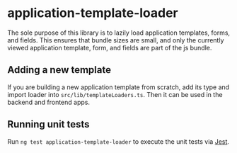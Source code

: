# application-template-loader

The sole purpose of this library is to lazily load application templates, forms, and fields. This ensures that bundle sizes are small, and only the currently viewed application template, form, and fields are part of the js bundle.

## Adding a new template

If you are building a new application template from scratch, add its type and import loader into `src/lib/templateLoaders.ts`. Then it can be used in the backend and frontend apps.

## Running unit tests

Run `ng test application-template-loader` to execute the unit tests via [Jest](https://jestjs.io).
